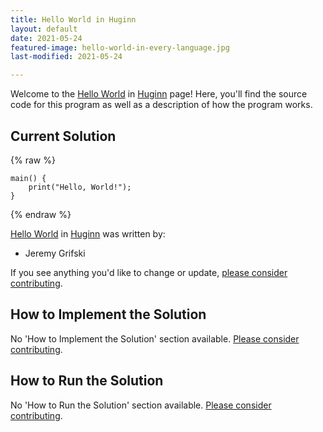 ```yaml
---
title: Hello World in Huginn
layout: default
date: 2021-05-24
featured-image: hello-world-in-every-language.jpg
last-modified: 2021-05-24

---
```


Welcome to the [Hello World](https://rzuckerm.github.io/sample-programs-website-copy/projects/hello-world) in [Huginn](https://rzuckerm.github.io/sample-programs-website-copy/languages/huginn) page! Here, you'll find the source code for this program as well as a description of how the program works.

## Current Solution

{% raw %}

```huginn
main() {
    print("Hello, World!");
}
```

{% endraw %}

[Hello World](https://rzuckerm.github.io/sample-programs-website-copy/projects/hello-world) in [Huginn](https://rzuckerm.github.io/sample-programs-website-copy/languages/huginn) was written by:

- Jeremy Grifski

If you see anything you'd like to change or update, [please consider contributing](https://github.com/TheRenegadeCoder/sample-programs).

## How to Implement the Solution

No 'How to Implement the Solution' section available. [Please consider contributing](https://github.com/TheRenegadeCoder/sample-programs-website).

## How to Run the Solution

No 'How to Run the Solution' section available. [Please consider contributing](https://github.com/TheRenegadeCoder/sample-programs-website).